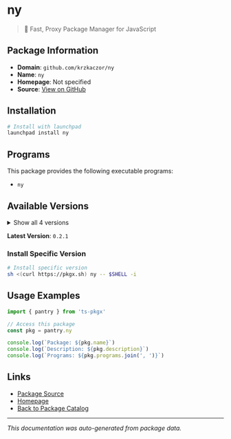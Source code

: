 # ny

> 🗽 Fast, Proxy Package Manager for JavaScript

## Package Information

- **Domain**: `github.com/krzkaczor/ny`
- **Name**: `ny`
- **Homepage**: Not specified
- **Source**: [View on GitHub](https://github.com/pkgxdev/pantry/tree/main/projects/github.com/krzkaczor/ny/package.yml)

## Installation

```bash
# Install with launchpad
launchpad install ny
```

## Programs

This package provides the following executable programs:

- `ny`

## Available Versions

<details>
<summary>Show all 4 versions</summary>

- `0.2.1`, `0.2.0`, `0.1.2`, `0.1.1`

</details>

**Latest Version**: `0.2.1`

### Install Specific Version

```bash
# Install specific version
sh <(curl https://pkgx.sh) ny -- $SHELL -i
```

## Usage Examples

```typescript
import { pantry } from 'ts-pkgx'

// Access this package
const pkg = pantry.ny

console.log(`Package: ${pkg.name}`)
console.log(`Description: ${pkg.description}`)
console.log(`Programs: ${pkg.programs.join(', ')}`)
```

## Links

- [Package Source](https://github.com/pkgxdev/pantry/tree/main/projects/github.com/krzkaczor/ny/package.yml)
- [Homepage](#)
- [Back to Package Catalog](../package-catalog.md)

---

*This documentation was auto-generated from package data.*
